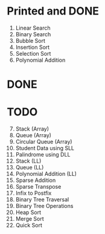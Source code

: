 # Printed and DONE
1. Linear Search
2. Binary Search
3. Bubble Sort
4. Insertion Sort
5. Selection Sort
6. Polynomial Addition

# DONE

# TODO
7.  Stack (Array)
8.  Queue (Array)
9.  Circular Queue (Array)
10. Student Data using SLL
11. Palindrome using DLL
12. Stack (LL)
13. Queue (LL)
14. Polynomial Addition (LL)
15. Sparse Addition
16. Sparse Transpose
17. Infix to Postfix
18. Binary Tree Traversal
19. Binary Tree Operations
20. Heap Sort
21. Merge Sort
22. Quick Sort
